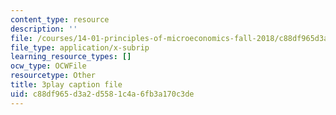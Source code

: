 ```yaml
---
content_type: resource
description: ''
file: /courses/14-01-principles-of-microeconomics-fall-2018/c88df965d3a2d5581c4a6fb3a170c3de_PC3qooaF5Xs.srt
file_type: application/x-subrip
learning_resource_types: []
ocw_type: OCWFile
resourcetype: Other
title: 3play caption file
uid: c88df965-d3a2-d558-1c4a-6fb3a170c3de
---
```


